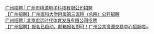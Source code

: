   
[广州招聘 | 广州市桃源电子科技有限公司招聘](http://www.dianyue.me/archives/018/27rxhc1bnrqtc3cx/)  
[【广州招聘】广州医科大学附属第三医院（总院）公开招聘](http://www.dianyue.me/archives/275/0pp0jsesbedrrnu4/)  
[广州招聘 | 北京宏远时代体育发展有限公司招聘](http://www.dianyue.me/archives/018/i2v9xsynl6jpswt2/)  
[【广州招聘】报名已启动，邮箱报名即可！广州公共资源交易中心招新啦~](http://www.dianyue.me/archives/157/x6v2w7qx1i1y8r1s/)